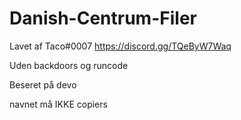 # Danish-Centrum-Filer
Lavet af Taco#0007 https://discord.gg/TQeByW7Waq

Uden backdoors og runcode

Beseret på devo

navnet må IKKE copiers

